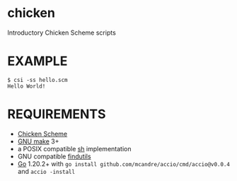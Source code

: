 # chicken

Introductory Chicken Scheme scripts

# EXAMPLE

```console
$ csi -ss hello.scm
Hello World!
```

# REQUIREMENTS

* [Chicken Scheme](https://www.call-cc.org)
* [GNU make](https://www.gnu.org/software/make/) 3+
* a POSIX compatible [sh](https://pubs.opengroup.org/onlinepubs/9699919799/utilities/sh.html) implementation
* GNU compatible [findutils](https://www.gnu.org/software/findutils/)
* [Go](https://golang.org/) 1.20.2+ with `go install github.com/mcandre/accio/cmd/accio@v0.0.4` and `accio -install`
